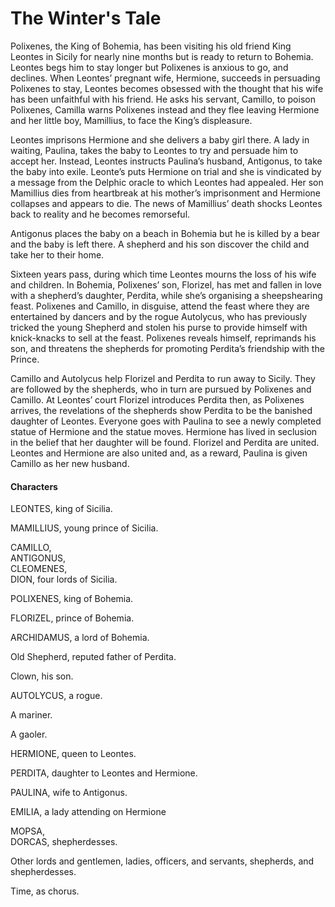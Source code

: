 <!-- ======================================================================
--- Search engine
title:          The Winter's Tale
keywords:       winter, tale, comedy
description:    The Winter's Tale by William Shakespeare.
--- Menu system
order:          170
text:           The Winter's Tale
hidden:         false
umbel:          false
--- Page properties
id:
document:
layout:         layout-2-left
$-left:         play-list
searchable:     true
======================================================================= -->

# The Winter's Tale

Polixenes, the King of Bohemia, has been visiting his old friend King Leontes in
Sicily for nearly nine months but is ready to return to Bohemia. Leontes begs
him to stay longer but Polixenes is anxious to go, and declines. When Leontes’
pregnant wife, Hermione, succeeds in persuading Polixenes to stay, Leontes
becomes obsessed with the thought that his wife has been unfaithful with his
friend. He asks his servant, Camillo, to poison Polixenes, Camilla warns
Polixenes instead and they flee leaving Hermione and her little boy, Mamillius,
to face the King’s displeasure.

Leontes imprisons Hermione and she delivers a baby girl there. A lady in waiting,
Paulina, takes the baby to Leontes to try and persuade him to accept her.
Instead, Leontes instructs Paulina’s husband, Antigonus, to take the baby into
exile. Leonte’s puts Hermione on trial and she is vindicated by a message from
the Delphic oracle to which Leontes had appealed. Her son Mamillius dies from
heartbreak at his mother’s imprisonment and Hermione collapses and appears to
die. The news of Mamillius’ death shocks Leontes back to reality and he becomes
remorseful.

Antigonus places the baby on a beach in Bohemia but he is killed by a bear and
the baby is left there. A shepherd and his son discover the child and take her
to their home.

Sixteen years pass, during which time Leontes mourns the loss of his wife and
children. In Bohemia, Polixenes’ son, Florizel, has met and fallen in love with
a shepherd’s daughter, Perdita, while she’s organising a sheepshearing feast.
Polixenes and Camillo, in disguise, attend the feast where they are entertained
by dancers and by the rogue Autolycus, who has previously tricked the young
Shepherd and stolen his purse to provide himself with knick-knacks to sell at
the feast. Polixenes reveals himself, reprimands his son, and threatens the
shepherds for promoting Perdita’s friendship with the Prince.

Camillo and Autolycus help Florizel and Perdita to run away to Sicily. They are
followed by the shepherds, who in turn are pursued by Polixenes and Camillo. At
Leontes’ court Florizel introduces Perdita then, as Polixenes arrives, the
revelations of the shepherds show Perdita to be the banished daughter of Leontes.
Everyone goes with Paulina to see a newly completed statue of Hermione and the
statue moves. Hermione has lived in seclusion in the belief that her daughter
will be found. Florizel and Perdita are united. Leontes and Hermione are also
united and, as a reward, Paulina is given Camillo as her new husband.

#### Characters

LEONTES, king of Sicilia.

MAMILLIUS, young prince of Sicilia.

CAMILLO,  
ANTIGONUS,  
CLEOMENES,  
DION, four lords of Sicilia.

POLIXENES, king of Bohemia.

FLORIZEL, prince of Bohemia.

ARCHIDAMUS, a lord of Bohemia.

Old Shepherd, reputed father of Perdita.

Clown, his son.

AUTOLYCUS, a rogue.

A mariner.

A gaoler.

HERMIONE, queen to Leontes.

PERDITA, daughter to Leontes and Hermione.

PAULINA, wife to Antigonus.

EMILIA, a lady attending on Hermione

MOPSA,  
DORCAS, shepherdesses.

Other lords and gentlemen, ladies, officers, and servants, shepherds, and shepherdesses.

Time, as chorus.
